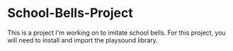 # School-Bells-Project
This is a project I'm working on to imitate school bells.
For this project, you will need to install and import the playsound library.
